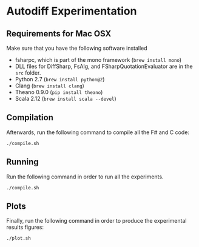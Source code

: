 Autodiff Experimentation
===

Requirements for Mac OSX
---
Make sure that you have the following software installed
* fsharpc, which is part of the mono framework (`brew install mono`)
* DLL files for DiffSharp, FsAlg, and FSharpQuotationEvaluator are in the `src` folder.
* Python 2.7 (`brew install python@2`)
* Clang (`brew install clang`)
* Theano 0.9.0 (`pip install theano`)
* Scala 2.12 (`brew install scala --devel`)

Compilation
---
Afterwards, run the following command to compile all the F# and C code:
```
./compile.sh
```

Running
---
Run the following command in order to run all the experiments.
```
./compile.sh
```

Plots
---
Finally, run the following command in order to produce the experimental results figures:

```
./plot.sh
```
